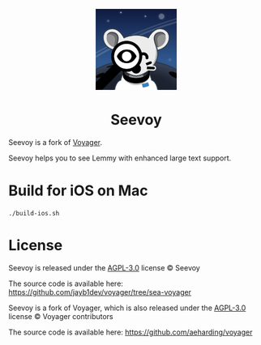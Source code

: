 <p align="center">
    <img    width="160" 
            height="160" 
            src="./public/logo.png" 
            alt="Seevoy logo" >
</p>

<h1 align="center"/>Seevoy</h1>

Seevoy is a fork of [Voyager](https://github.com/aeharding/voyager).

Seevoy helps you to see Lemmy with
enhanced large text support.

# Build for iOS on Mac

```
./build-ios.sh
```

# License

Seevoy is released under the 
[AGPL-3.0](./LICENSE) license
&copy; Seevoy

The source code is available here:
https://github.com/jayb1dev/voyager/tree/sea-voyager

Seevoy is a fork of Voyager, which is also released under the 
[AGPL-3.0](./LICENSE) license 
&copy; Voyager contributors

The source code is available here:
https://github.com/aeharding/voyager



